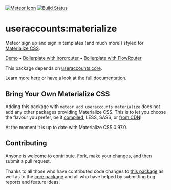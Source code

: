[![Meteor Icon](http://icon.meteor.com/package/useraccounts:materialize)](https://atmospherejs.com/useraccounts/materialize)
[![Build Status](https://travis-ci.org/meteor-useraccounts/materialize.svg?branch=master)](https://travis-ci.org/meteor-useraccounts/materialize)

# useraccounts:materialize

Meteor sign up and sign in templates (and much more!) styled for [Materialize CSS](http://materializecss.com/).

[Demo](https://useraccounts-materialize.meteor.com/) • [Boilerplate with iron:router ](https://github.com/meteor-useraccounts/boilerplates/tree/master/materialize-iron-router) • [Boilerplate with FlowRouter ](https://github.com/meteor-useraccounts/boilerplates/tree/master/materialize-flow-router)

This package depends on [useraccounts:core](https://atmospherejs.com/useraccounts/core).

Learn more [here](http://useraccounts.meteor.com) or have a look at the full [documentation](https://github.com/meteor-useraccounts/core/blob/master/Guide.md).


## Bring Your Own Materialize CSS

Adding this package with `meteor add useraccounts:materialize` does not add any other packages providing Materialize CSS. This is to let you choose the flavour you prefer, be it [compiled](https://atmospherejs.com/materialize/materialize), LESS, SASS, or [from CDN](http://materializecss.com/getting-started.html)!


At the moment it is up to date with Materialize CSS 0.97.0.


## Contributing

Anyone is welcome to contribute. Fork, make your changes, and then submit a pull request.

Thanks to all those who have contributed code changes to [this package](https://github.com/meteor-useraccounts/materialize/graphs/contributors) as well as to the [core package](https://github.com/meteor-useraccounts/core/graphs/contributors) and all who have helped by submitting bug reports and feature ideas.
